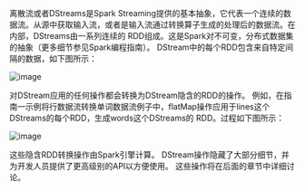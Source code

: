 离散流或者DStreams是Spark Streaming提供的基本抽象，它代表一个连续的数据流。从源中获取输入流，或者是输入流通过转换算子生成的处理后的数据流。在内部，DStreams由一系列连续的 RDD组成。这是Spark对不可变，分布式数据集的抽象（更多细节参见Spark编程指南）。 DStream中的每个RDD包含来自特定间隔的数据，如下图所示：

![image](http://spark.apache.org/docs/latest/img/streaming-dstream.png)

对DStream应用的任何操作都会转换为DStream隐含的RDD的操作。 例如，在指南一示例将行数据流转换单词数据流例子中，flatMap操作应用于lines这个DStreams的每个RDD，生成words这个DStreams的 RDD。过程如下图所示：

![image](http://spark.apache.org/docs/latest/img/streaming-dstream-ops.png)

这些隐含RDD转换操作由Spark引擎计算。 DStream操作隐藏了大部分细节，并为开发人员提供了更高级别的API以方便使用。 这些操作将在后面的章节中详细讨论。

